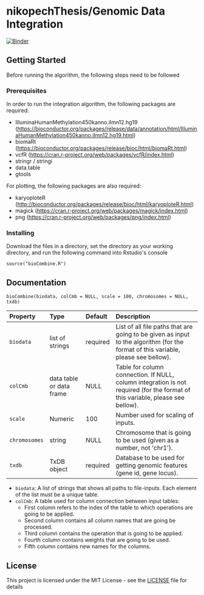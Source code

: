 # nikopechThesis/Genomic Data Integration

[![Binder](https://mybinder.org/badge_logo.svg)](https://mybinder.org/v2/gh/nikopech/data-integration-model.git/master?urlpath=rstudio)

## Getting Started

Before running the algorithm, the following steps need to be followed

### Prerequisites

In order to run the integration algorithm, the following packages are required:

- IlluminaHumanMethylation450kanno.ilmn12.hg19 
(https://bioconductor.org/packages/release/data/annotation/html/IlluminaHumanMethylation450kanno.ilmn12.hg19.html)
- biomaRt
(https://bioconductor.org/packages/release/bioc/html/biomaRt.html)
- vcfR (https://cran.r-project.org/web/packages/vcfR/index.html)
- stringr / stringi
- data.table
- gtools

For plotting, the following packages are also required:

- karyoploteR (http://bioconductor.org/packages/release/bioc/html/karyoploteR.html)
- magick (https://cran.r-project.org/web/packages/magick/index.html)
- png (https://cran.r-project.org/web/packages/png/index.html)

### Installing

Download the files in a directory, set the directory as your working directory, and run the following command into Rstudio's console

```
source("bioCombine.R")
```

## Documentation

```
bioCombine(biodata, colCmb = NULL, scale = 100, chromosomes = NULL, txdb)
```
| Property    | Type            | Default | Description |
|:------------|:----------------|:--------|:------------|
| ```biodata``` | list of strings | required | List of all file paths that are going to be given as input to the algorithm (for the format of this variable, please see bellow). |
| ```colCmb``` | data table or data frame          | NULL     | Table for column connection. If NULL, column integration is not required (for the format of this variable, please see bellow). |                                                                                                                             
| ```scale``` | Numeric         | 100      | Number used for scaling of inputs. |                                                                                              
| ```chromosomes``` | string          | NULL     | Chromosome that is going to be used (given as a number, not 'chr1').|  
| ```txdb``` | TxDB object | required     | Database to be used for getting genomic features (gene id, gene locus).| 

* ```biodata```: Α list of strings that shows all paths to file-inputs. Each element of the list must be a unique table.
* ```colCmb```: Α table used for column connection between input tables:
  + First column refers to the index of the table to which operations are going to be applied.
  + Second column contains all column names that are going be processed.
  + Third column contains the operation that is going to be applied.
  + Fourth column contains weights that are going to be used.
  + Fifth column contains new names for the columns.

## License

This project is licensed under the MIT License - see the [LICENSE](LICENSE) file for details
